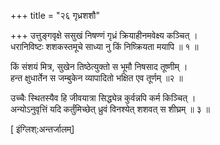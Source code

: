 +++
title = "२६ गृध्रशशौ"

+++
उत्तुङ्गवृक्षे ससुखं निषण्णं गृध्रं क्रियाहीनमवेक्ष्य कञ्चित् ।  
धरानिविष्टः शशकस्तमूचे साध्या नु किं निष्क्रियता मयापि ॥ १ ॥

किं संशयं मित्र, सुखेन तिष्ठेत्युक्तो स भूमौ निषसाद तूष्णीम् ।  
हन्त क्षुधार्तेन स जम्बुकेन व्यापादितो भक्षित एव तूर्णम् ॥२ ॥

उच्चैः स्थितस्यैव हि जीवयात्रा सिद्ध्येन्न  कुर्वन्नपि कर्म किञ्चित् ।  
अन्योऽनुवृत्तिं यदि कर्तुंमिच्छेत् ध्रुवं विनश्येत् शशवत् स शीघ्रम् ॥ ३ ॥

[ इंग्लिश्:अन्तर्जालम्]